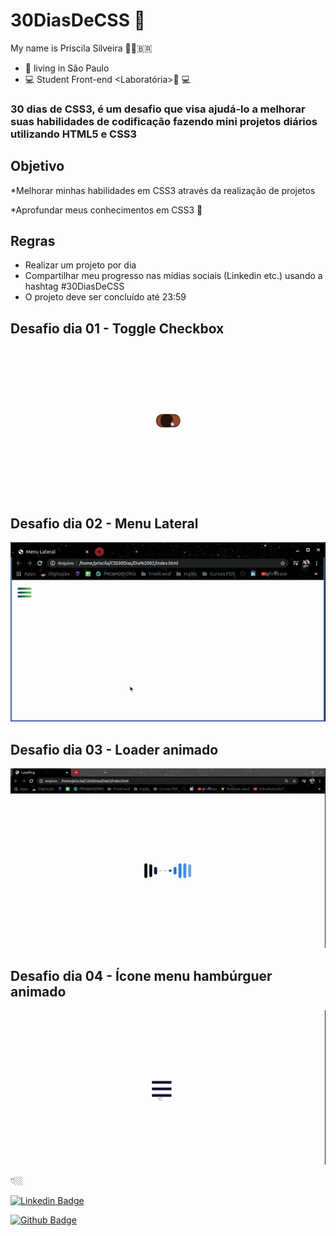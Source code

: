 # 30DiasDeCSS 👋

My name is Priscila Silveira 👩🏼‍🇧🇷

- 📍 living in São Paulo
- 💻 Student Front-end  <Laboratória>💛 💻

### 30 dias de CSS3, é um desafio que visa ajudá-lo a melhorar suas habilidades de codificação fazendo mini projetos diários utilizando HTML5 e CSS3 

 ## Objetivo
 
 *Melhorar minhas habilidades em CSS3 através da realização de projetos
 
 *Aprofundar meus conhecimentos em CSS3 🧠
 
 
## Regras

* Realizar um projeto por dia
* Compartilhar meu progresso nas mídias sociais (Linkedin etc.) usando a hashtag #30DiasDeCSS
* O projeto deve ser concluído até 23:59



##  Desafio dia 01 - Toggle Checkbox

![](Dia01/checkbox.gif)



##  Desafio dia 02 - Menu Lateral


![](Dia02/menu.gif)




##  Desafio dia 03 -  Loader animado


![](Dia03/loader.gif)



##  Desafio dia 04 - Ícone menu hambúrguer animado


![](Dia04/menuHamburger.gif)



 👇🏼


 [![Linkedin Badge](https://img.shields.io/badge/-LinkedIn-blue?style=flat-square&logo=Linkedin&logoColor=white&link=https://www.linkedin.com/in/priscilassilveira/)](https://www.linkedin.com/in/priscilassilveira/)
 
 [![Github Badge](https://img.shields.io/badge/-Github-000?style=flat-square&logo=Github&logoColor=white&link=https://github.com/PriscilaSSilveira)](https://github.com/PriscilaSSilveira)
 
